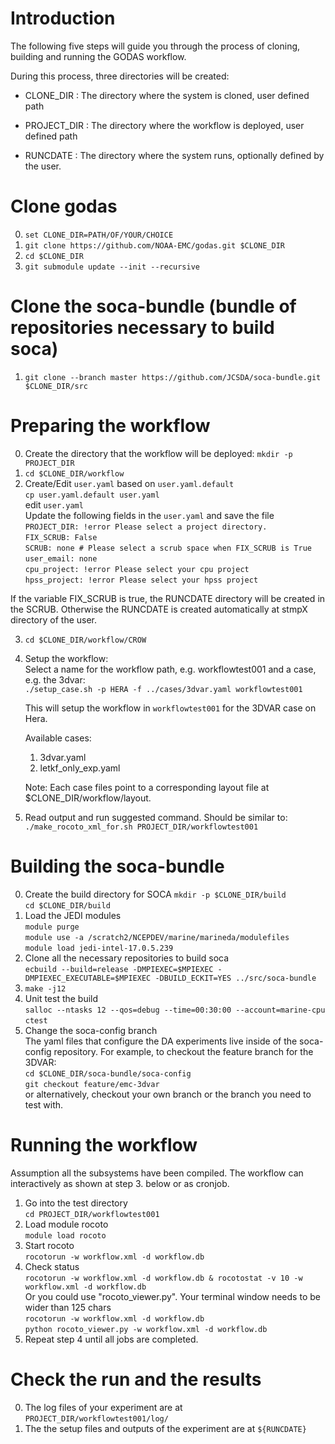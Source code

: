# Introduction
The following five steps will guide you through the process of cloning, building and 
running the GODAS workflow. 

During this process, three directories will be created:
- CLONE_DIR    : The directory where the system is cloned, user defined path

- PROJECT_DIR  : The directory where the workflow is deployed, user defined path

- RUNCDATE     : The directory where the system runs, optionally defined by the user.


# Clone godas
0. `set CLONE_DIR=PATH/OF/YOUR/CHOICE`
1. `git clone https://github.com/NOAA-EMC/godas.git $CLONE_DIR`
2. `cd $CLONE_DIR`
3. `git submodule update --init --recursive`

# Clone the soca-bundle (bundle of repositories necessary to build soca)

1. `git clone --branch master https://github.com/JCSDA/soca-bundle.git $CLONE_DIR/src`

# Preparing the workflow
0. Create the directory that the workflow will be deployed:
   `mkdir -p PROJECT_DIR`
1. `cd $CLONE_DIR/workflow` 
2. Create/Edit `user.yaml` based on `user.yaml.default` \
   `cp user.yaml.default user.yaml` \
   edit `user.yaml` \
Update the following fields in the `user.yaml` and save the file \
   `PROJECT_DIR: !error Please select a project directory.` \
   `FIX_SCRUB: False` \
   `SCRUB: none # Please select a scrub space when FIX_SCRUB is True` \
   `user_email: none` \
   `cpu_project: !error Please select your cpu project` \
   `hpss_project: !error Please select your hpss project`

If the variable FIX_SCRUB is true, the RUNCDATE directory will be created in the SCRUB.
Otherwise the RUNCDATE is created automatically at stmpX directory of the user. 

3. `cd $CLONE_DIR/workflow/CROW`
4. Setup the workflow: \
   Select a name for the workflow path, e.g. workflowtest001 and a case, e.g. the 3dvar: \
   `./setup_case.sh -p HERA -f ../cases/3dvar.yaml workflowtest001`
 
   This will setup the workflow in `workflowtest001` for the 3DVAR case on Hera.
 
   Available cases:
   1. 3dvar.yaml
   2. letkf_only_exp.yaml

   Note: Each case files point to a corresponding layout file at $CLONE_DIR/workflow/layout. 

5. Read output and run suggested command. Should be similar to: \
   `./make_rocoto_xml_for.sh PROJECT_DIR/workflowtest001` 
# Building the soca-bundle 
0. Create the build directory for SOCA
   `mkdir -p $CLONE_DIR/build` \
   `cd $CLONE_DIR/build`
1. Load the JEDI modules \
   `module purge` \
   `module use -a /scratch2/NCEPDEV/marine/marineda/modulefiles` \
   `module load jedi-intel-17.0.5.239`
2. Clone all the necessary repositories to build soca \
   `ecbuild --build=release -DMPIEXEC=$MPIEXEC -DMPIEXEC_EXECUTABLE=$MPIEXEC -DBUILD_ECKIT=YES ../src/soca-bundle`
3. `make -j12`
4. Unit test the build \
   `salloc --ntasks 12 --qos=debug --time=00:30:00 --account=marine-cpu` \
   `ctest`
 5. Change the soca-config branch \
    The yaml files that configure the DA experiments live inside of the soca-config repository. For example, to checkout the feature branch for the 3DVAR: \
   `cd $CLONE_DIR/soca-bundle/soca-config` \
   `git checkout feature/emc-3dvar` \
    or alternatively, checkout your own branch or the branch you need to test with.

# Running the workflow
Assumption all the subsystems have been compiled.
The workflow can interactively as shown at step 3. below or as cronjob.

1. Go into the test directory \
   `cd PROJECT_DIR/workflowtest001`
2. Load module rocoto \
   `module load rocoto`
3. Start rocoto \
   `rocotorun -w workflow.xml -d workflow.db`
4. Check status \
   `rocotorun -w workflow.xml -d workflow.db & rocotostat -v 10 -w workflow.xml -d workflow.db` \
   Or you could use "rocoto_viewer.py". Your terminal window needs to be wider than 125 chars \
   `rocotorun -w workflow.xml -d workflow.db `\
   `python rocoto_viewer.py -w workflow.xml -d workflow.db`
5. Repeat step 4 until all jobs are completed. 

# Check the run and the results
0. The log files of your experiment are at 
`PROJECT_DIR/workflowtest001/log/`
1. The the setup files and outputs of the experiment are at
`${RUNCDATE}` 
